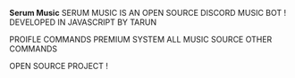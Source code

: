 **Serum Music**
SERUM MUSIC IS AN OPEN SOURCE DISCORD MUSIC BOT !
DEVELOPED IN JAVASCRIPT BY TARUN
 
PROIFLE COMMANDS 
PREMIUM SYSTEM
ALL MUSIC SOURCE
OTHER COMMANDS


OPEN SOURCE PROJECT ! 




